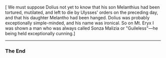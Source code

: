   
\[ We must suppose Dolius not yet to know that his son Melanthius had been tortured, mutilated, and left to die by Ulysses' orders on the preceding day, and that his daughter Melantho had been hanged. Dolius was probably exceptionally simple-minded, and his name was ironical. So on Mt. Eryx I was shown a man who was always called Sonza Malizia or "Guileless"—he being held exceptionally cunning.\]

  
  
  
  
  
  



---


### The End